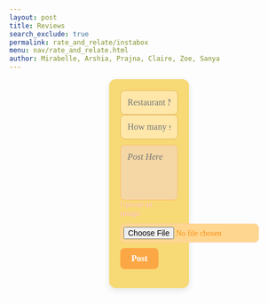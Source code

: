 ```yaml
---
layout: post
title: Reviews
search_exclude: true
permalink: rate_and_relate/instabox
menu: nav/rate_and_relate.html
author: Mirabelle, Arshia, Prajna, Claire, Zoe, Sanya
---
```


<div class="main">
    <div class="content">
        <div class="form-container">
            <form id="channelForm">
                <div class="form-inputs">
                    <!-- Changed label -->
                    <input type="text" id="title" name="title" placeholder="Restaurant Name" required>
                </div>
                <div class="form-inputs">
                    <!-- Changed to text box for stars -->
                    <input type="text" id="stars" name="stars" placeholder="How many stars?" required>
                </div>
                <textarea id="textArea" name="textArea" placeholder="Post Here" required></textarea>
                <!-- Added image upload -->
                <div class="form-inputs">
                    <label for="imageUpload" style="margin-right: 10px; color: pink; font-family: 'Comic Sans MS', cursive;">Upload an image:</label>
                    <input type="file" id="imageUpload" name="imageUpload" accept="image/*">
                </div>
                <button type="submit">Post</button>
            </form>
        </div>
        <div id="chile"></div>
    <div>
</div>

<!--style changed to match font colors-->
<style> 
    .main {
        display: flex;
    }
    .content {
        display: flex;
        flex-direction: column;
        align-items: center;
        justify-content: center;
        width: 100%;
    }

    /* Form Styling */
    .form-container {
        padding: 20px;
        background-color:rgb(247, 217, 118); /* Light pink background */
        border-radius: 12px;
        width: calc(100% - 400px);
        box-shadow: 0 4px 12px rgba(0, 0, 0, 0.1);
        font-family: 'Comic Sans MS', cursive; /* Fun font */
    }

    .form-inputs {
        display: flex;
        flex-direction: column; /* Stacked layout */
        gap: 10px;
        align-items: flex-start;
    }

    #title, #stars {
        width: 100%;
        padding: 12px;
        border-radius: 8px;
        border: 1px solid rgb(227, 184, 90); /* Soft Yellow border */
        font-size: 16px;
        font-family: 'Comic Sans MS', cursive;
        background-color:rgb(255, 231, 170); /* Light yellow field */
        color:rgb(255, 146, 63); /* Deep orange text */
    }

    #textArea {
        width: 100%;
        padding: 12px;
        border-radius: 8px;
        border: 1px solid rgb(255, 188, 110);
        font-size: 16px;
        font-family: 'Comic Sans MS', cursive;
        background-color:rgb(244, 215, 165);
        color:rgb(255, 141, 66);
        margin-top: 10px;
        resize: none;
        height: 100px;
        font-style: italic; /* Italicized text */
    }

    #imageUpload {
        padding: 5px;
        border-radius: 8px;
        border: 1px solid rgb(255, 208, 166);
        font-size: 14px;
        font-family: 'Comic Sans MS', cursive;
        background-color:rgb(255, 214, 143);
        color:rgb(250, 141, 17);
    }

    button[type="submit"] {
        align-self: flex-start;
        padding: 10px 20px;
        background-color:rgb(252, 167, 69); /* Orange button */
        color: white;
        border: none;
        border-radius: 8px;
        font-size: 16px;
        font-weight: bold;
        font-family: 'Comic Sans MS', cursive;
        cursor: pointer;
        margin-top: 10px;
        transition: background-color 0.2s ease;
    }

    button[type="submit"]:hover {
        background-color:rgb(255, 147, 39); /* Deeper orange on hover */
    }

    /* Channels Container */
    #chile {
        display: flex;
        flex-wrap: wrap;
        justify-content: center;
        gap: 20px;
        padding-top: 20px;
    }

    /* Post Cards Styling */
    .card {
        width: calc(50% - 20px);
        min-width: 300px;
        padding: 20px;
        background-color:rgb(253, 213, 153);
        box-shadow: 0 4px 8px rgba(0, 0, 0, 0.1);
        border-radius: 8px;
        text-align: left;
        font-family: 'Comic Sans MS', cursive;
    }

    .card-title {
        font-size: 1.2em;
        font-weight: bold;
        color:rgb(233, 134, 63);
    }

    .card-description {
        color:rgb(239, 133, 46);
        font-size: 1em;
        margin-top: 10px;
    }
</style>

<script type="module">
    import { pythonURI, fetchOptions } from '../assets/js/api/config.js';
    const container = document.getElementById("chile");

    async function fetchUser() {
        const response = await fetch(`${pythonURI}/api/user`, fetchOptions);
        const user = await response.json();
        console.log(user);
        return user;
    }

    const user = fetchUser();

    async function fetchChannels() {
        try {
            const groupName = 'Chile';
            const responseData = {
                group_name: groupName,
            };
            // add filter to get only messages from this channel
            const response = await fetch(`${pythonURI}/api/channels/filter`, {
                ...fetchOptions,
                method: 'POST',
                headers: {
                    'Content-Type': 'application/json'
                },
                body: JSON.stringify(responseData)
            });

            if (!response.ok) {
                throw new Error('Failed to fetch channels: ' + response.statusText);
            }
            const channels = await response.json();
            container.innerHTML = "";

            channels.forEach(channel => {
                const card = document.createElement("div");
                card.classList.add("card");

                const title = document.createElement("h3");
                title.classList.add("card-title");
                title.textContent = channel.name;

                const description = document.createElement("p");
                description.classList.add("card-description");
                description.textContent = channel.attributes["content"];

                card.appendChild(title);
                card.appendChild(description);

                container.appendChild(card);
            });
        } catch (error) {
            console.error('Error fetching channels:', error);
        }
    }

    document.getElementById('channelForm').addEventListener('submit', async function(event) {
        event.preventDefault();

        const title = document.getElementById('title').value;
        const content = document.getElementById('textArea').value;
        const group_id = 24;

        const channelData = {
            name: title,
            group_id: group_id,
            attributes: {"content": content}
        };

        try {
            const response = await fetch(`${pythonURI}/api/channel`, {
                ...fetchOptions,
                method: 'POST',
                headers: {
                    'Content-Type': 'application/json'
                },
                body: JSON.stringify(channelData)
            });

            if (!response.ok) {
                throw new Error('Failed to add channel: ' + response.statusText);
            }

            fetchChannels();
            document.getElementById('channelForm').reset();
        } catch (error) {
            console.error('Error adding channel:', error);
            alert('Error adding channel: ' + error.message);
        }
    });

    fetchChannels();
</script>

<script>
/**
 * Calculate new latitude and longitude from a starting point, distance, and bearing.
 * @param {number} lat - Latitude of the starting point (in degrees).
 * @param {number} lon - Longitude of the starting point (in degrees).
 * @param {number} distance - Distance to travel (in kilometers).
 * @param {number} bearing - Direction of travel (in degrees from North).
 * @returns {object} - Object with new latitude and longitude.
 */
function calculateNewCoordinates(lat, lon, distance, bearing) {
    const R = 6371; // Earth's radius in kilometers

    // Convert latitude, longitude, and bearing to radians
    const latRad = (lat * Math.PI) / 180;
    const lonRad = (lon * Math.PI) / 180;
    const bearingRad = (bearing * Math.PI) / 180;

    // Calculate new latitude
    const newLatRad = Math.asin(
        Math.sin(latRad) * Math.cos(distance / R) +
        Math.cos(latRad) * Math.sin(distance / R) * Math.cos(bearingRad)
    );

    // Calculate new longitude
    const newLonRad = lonRad + Math.atan2(
        Math.sin(bearingRad) * Math.sin(distance / R) * Math.cos(latRad),
        Math.cos(distance / R) - Math.sin(latRad) * Math.sin(newLatRad)
    );

    // Convert back to degrees
    const newLat = (newLatRad * 180) / Math.PI;
    const newLon = (newLonRad * 180) / Math.PI;

    return {
        latitude: newLat,
        longitude: newLon
    };
}

// Example Usage
const startPoint = { latitude: 37.7749, longitude: -122.4194 }; // San Francisco
const distance = 50; // 50 kilometers
const bearing = 45; // 45 degrees (Northeast)

const newPoint = calculateNewCoordinates(
    startPoint.latitude,
    startPoint.longitude,
    distance,
    bearing
);

console.log(`New Coordinates: Latitude = ${newPoint.latitude}, Longitude = ${newPoint.longitude}`);
</script>
